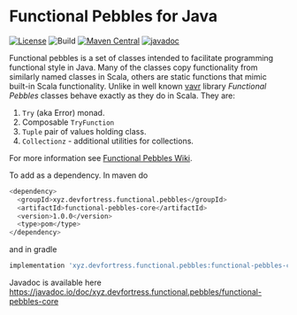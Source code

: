 # Functional Pebbles for Java
[![License](https://img.shields.io/:license-MIT-blue.svg)](https://raw.githubusercontent.com/priimak/functional-pebbles/master/LICENSE)
![Build](https://github.com/priimak/functional-pebbles/workflows/Java%20CI%20with%20Gradle/badge.svg)
[![Maven Central](https://img.shields.io/maven-central/v/xyz.devfortress.functional.pebbles/functional-pebbles-core.svg?label=Maven%20Central)](https://search.maven.org/search?q=g:%22xyz.devfortress.functional.pebbles%22%20AND%20a:%22functional-pebbles-core%22)
[![javadoc](https://javadoc.io/badge2/xyz.devfortress.functional.pebbles/functional-pebbles-core/javadoc.svg)](https://javadoc.io/doc/xyz.devfortress.functional.pebbles/functional-pebbles-core) 

Functional pebbles is a set of classes intended to facilitate programming functional style 
in Java. Many of the classes copy functionality from similarly named classes in Scala, 
others are static functions that mimic built-in Scala functionality. Unlike in well 
known [vavr](https://www.vavr.io/) library _Functional Pebbles_ classes behave exactly as 
they do in Scala. They are:

1. `Try` (aka Error) monad.
2. Composable `TryFunction`
3. `Tuple` pair of values holding class.
4. `Collectionz` - additional utilities for collections.

For more information see [Functional Pebbles Wiki](https://github.com/priimak/functional-pebbles/wiki).

To add as a dependency. In maven do
```sh
<dependency>
  <groupId>xyz.devfortress.functional.pebbles</groupId>
  <artifactId>functional-pebbles-core</artifactId>
  <version>1.0.0</version>
  <type>pom</type>
</dependency>
```
and in gradle
```sh
implementation 'xyz.devfortress.functional.pebbles:functional-pebbles-core:1.0.0'
```

Javadoc is available here https://javadoc.io/doc/xyz.devfortress.functional.pebbles/functional-pebbles-core 
